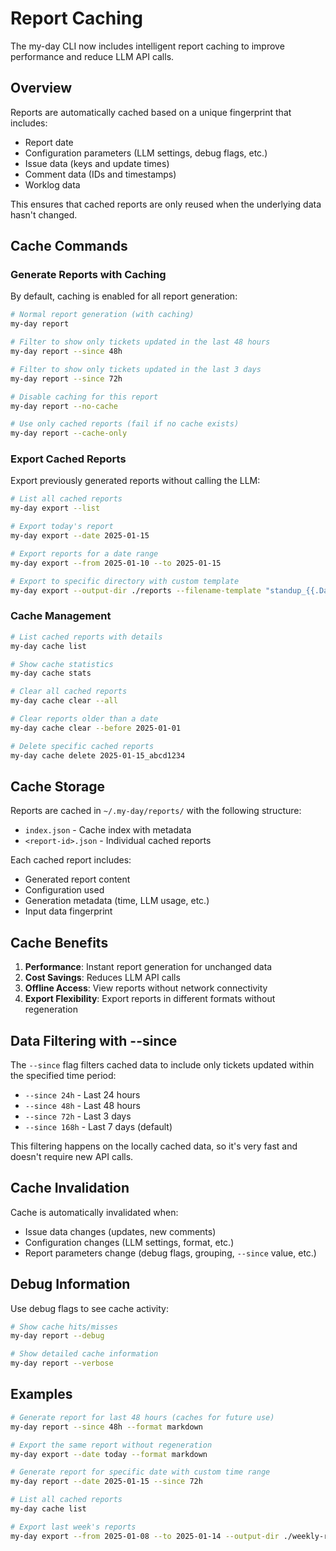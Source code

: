 # Report Caching

The my-day CLI now includes intelligent report caching to improve performance and reduce LLM API calls.

## Overview

Reports are automatically cached based on a unique fingerprint that includes:
- Report date
- Configuration parameters (LLM settings, debug flags, etc.)
- Issue data (keys and update times)
- Comment data (IDs and timestamps)
- Worklog data

This ensures that cached reports are only reused when the underlying data hasn't changed.

## Cache Commands

### Generate Reports with Caching

By default, caching is enabled for all report generation:

```bash
# Normal report generation (with caching)
my-day report

# Filter to show only tickets updated in the last 48 hours
my-day report --since 48h

# Filter to show only tickets updated in the last 3 days
my-day report --since 72h

# Disable caching for this report
my-day report --no-cache

# Use only cached reports (fail if no cache exists)
my-day report --cache-only
```

### Export Cached Reports

Export previously generated reports without calling the LLM:

```bash
# List all cached reports
my-day export --list

# Export today's report
my-day export --date 2025-01-15

# Export reports for a date range
my-day export --from 2025-01-10 --to 2025-01-15

# Export to specific directory with custom template
my-day export --output-dir ./reports --filename-template "standup_{{.Date}}"
```

### Cache Management

```bash
# List cached reports with details
my-day cache list

# Show cache statistics
my-day cache stats

# Clear all cached reports
my-day cache clear --all

# Clear reports older than a date
my-day cache clear --before 2025-01-01

# Delete specific cached reports
my-day cache delete 2025-01-15_abcd1234
```

## Cache Storage

Reports are cached in `~/.my-day/reports/` with the following structure:

- `index.json` - Cache index with metadata
- `<report-id>.json` - Individual cached reports

Each cached report includes:
- Generated report content
- Configuration used
- Generation metadata (time, LLM usage, etc.)
- Input data fingerprint

## Cache Benefits

1. **Performance**: Instant report generation for unchanged data
2. **Cost Savings**: Reduces LLM API calls
3. **Offline Access**: View reports without network connectivity
4. **Export Flexibility**: Export reports in different formats without regeneration

## Data Filtering with --since

The `--since` flag filters cached data to include only tickets updated within the specified time period:

- `--since 24h` - Last 24 hours
- `--since 48h` - Last 48 hours  
- `--since 72h` - Last 3 days
- `--since 168h` - Last 7 days (default)

This filtering happens on the locally cached data, so it's very fast and doesn't require new API calls.

## Cache Invalidation

Cache is automatically invalidated when:
- Issue data changes (updates, new comments)
- Configuration changes (LLM settings, format, etc.)
- Report parameters change (debug flags, grouping, `--since` value, etc.)

## Debug Information

Use debug flags to see cache activity:

```bash
# Show cache hits/misses
my-day report --debug

# Show detailed cache information
my-day report --verbose
```

## Examples

```bash
# Generate report for last 48 hours (caches for future use)
my-day report --since 48h --format markdown

# Export the same report without regeneration
my-day export --date today --format markdown

# Generate report for specific date with custom time range
my-day report --date 2025-01-15 --since 72h

# List all cached reports
my-day cache list

# Export last week's reports
my-day export --from 2025-01-08 --to 2025-01-14 --output-dir ./weekly-reports
```